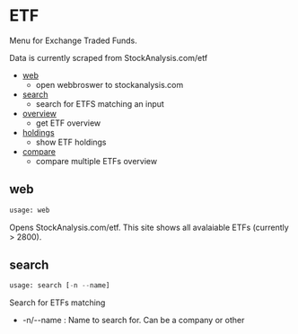 # ETF
Menu for Exchange Traded Funds.  

Data is currently scraped from StockAnalysis.com/etf

* [web](#web)
  * open webbroswer to stockanalysis.com
* [search](#search)
  * search for ETFS matching an input
* [overview](#overview)
  *  get ETF overview
* [holdings](#holdings)
  * show ETF holdings
* [compare](#compare)
  * compare multiple ETFs overview
    
## web <a name="web"></a>
```python
usage: web
```
Opens StockAnalysis.com/etf.  This site shows all avalaiable ETFs (currently > 2800).

## search <a name="search"></a>
```python
usage: search [-n --name]
```
Search for ETFs matching
* -n/--name : Name to search for.  Can be a company or other



